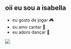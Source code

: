 ## oii eu sou a isabella

- eu gosto de jogar 🎮
- eu amo cantar 🎤
- eu adoro dançar 💃

![](https://media1.tenor.com/m/4mGl-qVGALAAAAAd/miku-anime.gif)
